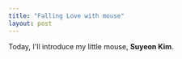 ```yaml
---
title: "Falling Love with mouse"
layout: post
---
```

Today, I'll introduce my little mouse, **Suyeon Kim**.

